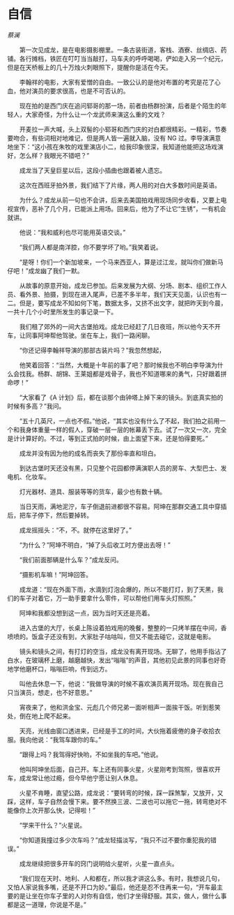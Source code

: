 # 自信

*蔡澜*

　　第一次见成龙，是在电影摄影棚里。一条古装街道，客栈、酒寮、丝绸店、药铺。各行摊档，铁匠在叮叮当当敲打，马车夫的呼呼喝喝，俨如走入另一个纪元，但是在天桥板上的几十万烛火刺眼照下，提醒你是活在今天。

　　李翰祥的电影，大家有爱憎的自由。一致公认的是他对布置的考究是花了心血，他对演员的要求很高，也是不可否认的。

　　现在拍的是西门庆在追问郓哥的那一场，前者由杨群扮演，后者是个陌生的年轻人，大家奇怪，为什么让一个龙武师来演这么重的文戏？

　　开麦拉一声大喊，头上双髻的小郓哥和西门庆的对白都很精彩。一精彩，节奏要吻合，有些词相对地难记，但是两人皆一遍就入脑，没有 NG 过。李导演满意地坐下：“这小孩在朱牧的戏里演店小二，给我印象很深，我知道他能把这场戏演好，怎么样？我眼光不错吧？”

　　成龙当了天皇巨星以后，这段小插曲也跟着被人遗忘。

　　这次在西班牙拍外景，我们结下了片缘，两人用的对白大多数时间是英语。

　　为什么？成龙从前一句也不会讲，后来去美国拍戏用现场同步收看，又要上电视宣传，恶补了几个月，已能派上用场。回来后，他为了不让它“生锈”，一有机会就讲。

　　他说：“我和威利也尽可能用英语交谈。”

　　“我们两人都是南洋腔，你不要学坏了哟。”我笑着说。

　　“是呀！你们一个新加坡来，一个马来西亚人，算是过江龙，就叫你们做新马仔吧！”成龙幽了我们一默。

　　从故事的原意开始，成龙已参加。后来发展为大纲、分场、剧本、组织工作人员、看外景、拍摄，到现在进入尾声，已差不多半年，我们天天见面，认识也有一二。但是，要写成龙不知如何下笔，数据太多，又挤不出文字，就把昨天到今晨，一共十几个小时里所发生的事记录一下。

　　我们租了郊外的一间大古堡拍戏。成龙已经赶了几日夜班，所以他今天不开车，让同事阿坤帮他驾驶。坐在车上，我们一路闲聊。

　　“你还记得李翰祥导演的那部古装片吗？”我忽然想起，

　　他笑着回答：“当然，大概是十年前的事了吧？那时候我也不明白李导演为什么会找我。杨群、胡锦、王莱姐都是戏骨子，我也不知道哪来的勇气，只好跟着拼命啰！”

　　“大家看了《A 计划》后，都在谈那个由钟塔上掉下来的镜头。到底真实拍的时候有多高？”我问。

　　“五十几英尺，一点也不假。”他说，“其实也没有什么了不起，我们拍之前用一个和我身体重量一样的假人，穿破一层一层的帐幕丢下去。试了一次又一次，完全是计计算好的。不过，等到正式拍的时候，由上面望下来，还是怕得要死。”

　　成龙并没有因为他的成名而丧失了那份率直和坦白。

　　到达古堡时天还没有黑，只见整个花园都停满演职人员的房车、大型巴士、发电机、化妆车。

　　灯光器材、道具、服装等等的货车，最少也有数十辆。

　　当日天雨，满地泥泞，车子倒退前进都很不容易。阿坤在那群交通工具中穿插后，把车子停下，然后要掉转。

　　成龙摇摇头：“不，不。就停在这里好了。”

　　“为什么？”阿坤不明白，“掉了头后收工时方便出去呀！”

　　“我们前面那辆是什么车？”成龙反问。

　　“摄影机车嘛！”阿坤回答。

　　成龙道：“现在外面下雨，水滴到灯泡会爆的，所以不能打灯，到了天黑，我们的车子对着它，万一助手要拿什么零件，可以帮他们用车头灯照照。”

　　阿坤和我都没想到这一点，因为当时天还是亮着。

　　进入古堡的大厅，长桌上陈设着拍戏用的晚餐，整整的一只烤羊摆在中间，香喷喷的。饭盒子还没有到，大家肚子咕咕叫，但又不能去碰它，这就是电影。

　　镜头和镜头之间，有打灯的空当，成龙没有离开现场。无聊了，他用手指沾了白水，在玻璃杯上磨，越磨越快，发出“嗡嗡”的声音，其他初见此景的同事也好奇地学他磨杯口，嗡嗡巨响，传到远方。

　　叫他去休息一下，他说：“我做导演的时候不喜欢演员离开现场。现在我自己只当演员，想走，也不好意思。”

　　宵夜来了，他和洪金宝、元彪几个师兄弟一面听相声一面挨干饭。听到惹笑处，倒在地上爬不起来。

　　天亮，光线由窗口透进来，已经是手工的时间，大伙拖着疲倦的身子收拾衣服。我向他说：“我驾车跟你的车。”

　　“跟得上吗？我驾得好快哟，不如坐我的车吧。”他说。

　　他叫阿坤坐后面，自己开。车上还有同事火星，火星刚考到驾照，很喜欢开车，成龙常让他过瘾，但今早他宁愿让别人休息。

　　火星不肯睡，直望公路，成龙说：“要转弯的时候，踩一踩煞掣，又放开，又踩，这样，车子自然会慢下来。要不然换三波、二波也可以拖它一拖，转弯绝对不能像你上次开那么快，记得啦！”

　　“学来干什么？”火星说。

　　“你知道我撞过多少次车吗？”成龙轻描淡写，“我只不过不要你重犯我的错误。”

　　成龙继续把很多开车的窍门说明给火星听，火星一直点头。

　　“我们现在天时、地利、人和都在，所以我才讲这么多。有时，我想说几句，又怕人家说我多嘴，还是不开口为妙。”最后，他还是忍不住再来一句，“开车最主要的是让坐在你车子里的人对你有自信，他们才坐得舒服。其实，做人，做什么事都是这一道理，你说是不是。”